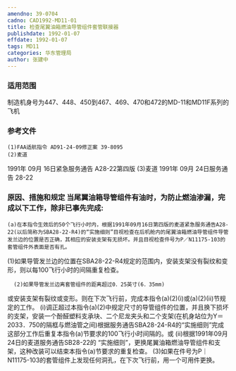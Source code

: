 ```yaml
---
amendno: 39-0704
cadno: CAD1992-MD11-01
title: 检查尾翼油箱燃油导管组件套管联接器
publishdate: 1992-01-07
effdate: 1992-01-07
tags: MD11
categories: 华东管理局
author: 张建中
---
```


### 适用范围 
制造机身号为447、448、450到467、469、470和472的MD-11和MD11F系列的飞机

### 参考文件
    (1)FAA适航指令 AD91-24-09修正案 39-8095 
    (2)麦道 
1991年 09月 16日紧急服务通告 A28-22第四版
    (3)麦道 
1991年 09月 24日服务通告 28-22 


### 原因、措施和规定     当尾翼油箱导管组件有油时，为防止燃油渗漏，完成以下工作，除非已事先完成: 
    (a)在本指令生效后的50个飞行小时内，根据1991年09月16日第四版的麦道紧急服务通告A28-22(以后简称为SBA28-22-R4)的“实施细则”目视检查在后机舱内的尾翼油箱燃油导管组件导管发兰边的位置是否正确，其相应的安装支架有无损坏。并且目视检查件号为P／N11175-103的套管组件外表面是否有孔。 
(1)如果导管发兰边的位置在SBA28-22-R4规定的范围内，安装支架没有裂纹和变形，则以每100飞行小时的间隔重复检查。 

      (2)如果导管发兰边离套管组件的距离超过0．25英寸(6．35mm)
       
或安装支架有裂纹或变形。则在下次飞行前，完成本指令(a)(2)(i)或(a)(2)(ii)节规定的工作。 
        (i)调正超过本指令(a)(2)中规定尺寸的导管组件的位置，并且换下损坏的支架，安装一个酚醛塑料支承块、二个尼龙夹头和二个支架(在机身站位为Y＝2033．750的隔框与燃油管之间)根据服务通告SBA28-24-R4的“实施细则”完成这部分工作后重复本指令(a)节要求的100飞行小时间隔的。或 
        (ii)根据1991年09月24日的麦道服务通告SB28-22的 “实施细则”，更换尾翼油箱燃油导管组件和支架，这种改装可以结束本指令(a)节要求的重复检查。 
       (3)如果在件号为P｜N11175-103的套管组件上发现任何洞孔，在下次飞行前，用一个可用件更换。


